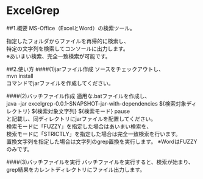 ExcelGrep
============

##1.概要
MS-Office（ExcelとWord）の検索ツール。

指定したフォルダからファイルを再帰的に検索し、  
特定の文字列を検索してコンソールに出力します。  
※あいまい検索、完全一致検索が可能です。  

##2.使い方
####(1)jarファイル作成
ソースをチェックアウトし、  
mvn install  
コマンドでjarファイルを作成してください。

####(2)バッチファイル作成
適用な.batファイルを作成し、  
java -jar excelgrep-0.0.1-SNAPSHOT-jar-with-dependencies ${検索対象ディレクトリ} ${検索対象文字列} ${検索モード}
pause  
と記載し、同ディレクトリにjarファイルを配置してください。  
検索モードに「FUZZY」を指定した場合はあいまい検索を、  
検索モードに「STRICTLY」を指定した場合は完全一致検索を行います。  
置換文字列を指定した場合は文字列のgrep置換を実行します。
※WordはFUZZYのみです。

####(3)バッチファイルを実行
バッチファイルを実行すると、検索が始まり、grep結果をカレントディレクトリにファイル出力します。  
